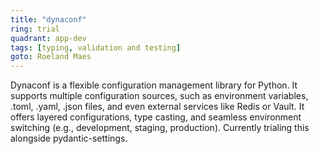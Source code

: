 ```yaml
---
title: "dynaconf"
ring: trial
quadrant: app-dev
tags: [typing, validation and testing]
goto: Roeland Maes
---
```


Dynaconf is a flexible configuration management library for Python. It supports multiple configuration sources, such as environment variables, .toml, .yaml, .json files, and even external services like Redis or Vault. It offers layered configurations, type casting, and seamless environment switching (e.g., development, staging, production). Currently trialing this alongside pydantic-settings.
